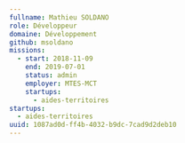 ```yaml
---
fullname: Mathieu SOLDANO
role: Développeur
domaine: Développement
github: msoldano
missions:
  - start: 2018-11-09
    end: 2019-07-01
    status: admin
    employer: MTES-MCT
    startups:
      - aides-territoires
startups:
  - aides-territoires
uuid: 1087ad0d-ff4b-4032-b9dc-7cad9d2deb10
---
```

